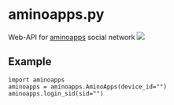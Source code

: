 # aminoapps.py
Web-API for [aminoapps](https://aminoapps.com) social network 
![](https://play-lh.googleusercontent.com/DxURGS6RxF4zwTczWWsPwvaCAHcFUdaJH2JufTAq4fmq6vP4g1ec-U0UweTO-mNtXA=h500)

## Example
```python3
import aminoapps
aminoapps = aminoapps.AminoApps(device_id="")
aminoapps.login_sid(sid="")
```
